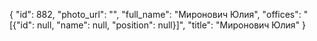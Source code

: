 {
    "id": 882,
    "photo_url": "",
    "full_name": "Миронович Юлия",
    "offices": "[{\"id\": null, \"name\": null, \"position\": null}]",
    "title": "Миронович Юлия"
}